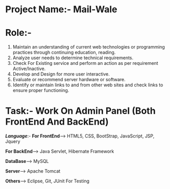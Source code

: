 # Project Name:- Mail-Wale

# Role:-
1. Maintain an understanding of current web technologies or programming practices through continuing education, reading.
2. Analyze user needs to determine technical requirements.
3. Check For Existing service and perform an action as per requirement Active/Inactive.
4. Develop and Design for more user interactive.
5. Evaluate or recommend server hardware or software.
6. Identify or maintain links to and from other web sites and check links to ensure proper functioning.



# Task:- Work On Admin Panel (Both FrontEnd And BackEnd)
_**Language**_:-
**For FrontEnd**--> HTML5, CSS, BootStrap, JavaScript, JSP, Jquery



**For BackEnd**--> Java Servlet, Hibernate Framework



**DataBase**--> MySQL


**Server**--> Apache Tomcat



**Others**--> Eclipse, Git, JUnit For Testing
